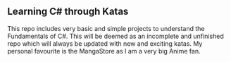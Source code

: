 ## Learning C# through Katas ##

This repo includes very basic and simple projects to understand the Fundamentals of C#. This will be deemed as an incomplete and unfinished repo which will always be updated with new and exciting katas. 
My personal favourite is the MangaStore as I am a very big Anime fan.
